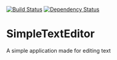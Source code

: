 [![Build Status](https://travis-ci.org/dannil/SimpleTextEditor.svg?branch=dev)](https://travis-ci.org/dannil/SimpleTextEditor)
[![Dependency Status](https://www.versioneye.com/user/projects/54920e45dd709d811f00037f/badge.svg?style=flat)](https://www.versioneye.com/user/projects/54920e45dd709d811f00037f)

SimpleTextEditor
================

A simple application made for editing text
